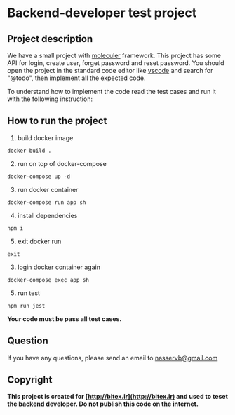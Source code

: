 # Backend-developer test project

## Project description

We have a small project with [moleculer](https://moleculer.services/) framework. This project has some API for login, create user, forget password and reset password. You should open the project in the standard code editor like [vscode](https://code.visualstudio.com/) and search for "@todo", then implement all the expected code. 

To understand how to implement the code read the test cases and run it with the following instruction:

## How to run the project 

1.  build docker image

`docker build .`

2.  run on top of docker-compose

`docker-compose up -d`

3.  run docker container

`docker-compose run app sh`

4.  install dependencies

`npm i` 

5.  exit docker run

`exit`

3.  login docker container again

`docker-compose exec app sh`

5.  run test

`npm run jest`

**Your code must be pass all test cases.**

## Question

If you have any questions, please send an email to [nasservb@gmail.com](nasservb@gmail.com)

## Copyright
**This project is created for [http://bitex.ir](http://bitex.ir) and used to teset the backend developer. Do not publish this code on the internet.**
